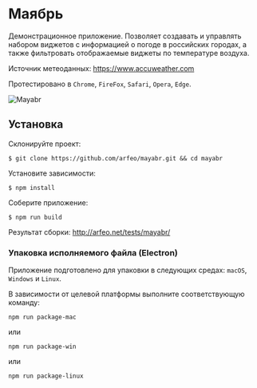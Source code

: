 # Маябрь

Демонстрационное приложение. Позволяет создавать и управлять набором виджетов с информацией о погоде в российских городах, а также фильтровать отображаемые виджеты по температуре воздуха.

Источник метеоданных: https://www.accuweather.com

Протестировано в `Chrome`, `FireFox`, `Safari`, `Opera`, `Edge`.

![Mayabr](http://arfeo.net/static/mayabr/mayabr.gif "Интерфейс приложения")

## Установка

Склонируйте проект:

```
$ git clone https://github.com/arfeo/mayabr.git && cd mayabr
```

Установите зависимости:

```
$ npm install
```

Соберите приложение:

```
$ npm run build
```

Результат сборки: http://arfeo.net/tests/mayabr/

### Упаковка исполняемого файла (Electron)

Приложение подготовлено для упаковки в следующих средах: `macOS`, `Windows` и `Linux`.

В зависимости от целевой платформы выполните соответствующую команду:

```
npm run package-mac
```

или

```
npm run package-win
```

или

```
npm run package-linux
```
